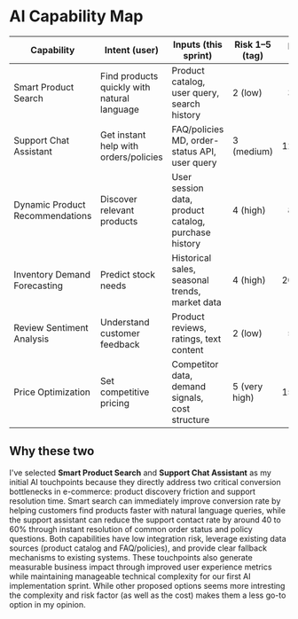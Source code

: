 # AI Capability Map

| Capability | Intent (user) | Inputs (this sprint) | Risk 1–5 (tag) | p95 ms | Est. cost/action | Fallback | Selected |
|---|---|---|---|---:|---:|---|:---:|
| Smart Product Search | Find products quickly with natural language | Product catalog, user query, search history | 2 (low) | 300 | $0.003 | Keyword search | ✓ |
| Support Chat Assistant | Get instant help with orders/policies | FAQ/policies MD, order-status API, user query | 3 (medium) | 1200 | $0.012 | Human handoff | ✓ |
| Dynamic Product Recommendations | Discover relevant products | User session data, product catalog, purchase history | 4 (high) | 800 | $0.008 | Popular items | |
| Inventory Demand Forecasting | Predict stock needs | Historical sales, seasonal trends, market data | 4 (high) | 2000 | $0.025 | Rule-based forecast | |
| Review Sentiment Analysis | Understand customer feedback | Product reviews, ratings, text content | 2 (low) | 500 | $0.005 | Star rating only | |
| Price Optimization | Set competitive pricing | Competitor data, demand signals, cost structure | 5 (very high) | 1500 | $0.015 | Manual pricing | |

## Why these two

I've selected **Smart Product Search** and **Support Chat Assistant** as my initial AI touchpoints because they directly address two critical conversion bottlenecks in e-commerce: product discovery friction and support resolution time. Smart search can immediately improve conversion rate by helping customers find products faster with natural language queries, while the support assistant can reduce the support contact rate by around 40 to 60% through instant resolution of common order status and policy questions. Both capabilities have low integration risk, leverage existing data sources (product catalog and FAQ/policies), and provide clear fallback mechanisms to existing systems. These touchpoints also generate measurable business impact through improved user experience metrics while maintaining manageable technical complexity for our first AI implementation sprint.
While other proposed options seems more intresting the complexity and risk factor (as well as the cost) makes them a less go-to option in my opinion.
